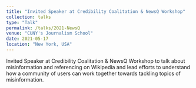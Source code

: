 ```yaml
---
title: "Invited Speaker at Credibility Coalitation & NewsQ Workshop"
collection: talks
type: "Talk"
permalink: /talks/2021-NewsQ
venue: "CUNY's Journalism School"
date: 2021-05-17
location: "New York, USA"
---
```


Invited Speaker at Credibility Coalitation & NewsQ Workshop to talk about misinformation and referencing on Wikipedia and lead efforts to understand how a community of users can work together towards tackling topics of misinformation.